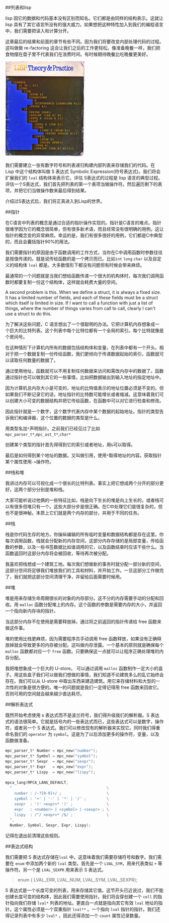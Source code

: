 ##列表和lisp

  lisp 因它的数据和代码基本没有区别而知名。它们都是由同样的结构表示。这就让 lisp 具有了其它语言所没有的强大威力。如果想把这种特性加入到我们的编程语言中，我们需要把读入和计算分开。

  这章最后的结果和前面的章节有些不同。因为我们将要改变内部处理代码的过程。这叫做做 re-factoring 这会让我们之后的工作更轻松。像准备晚餐一样，我们把食物摆在盘子里不代表我们在浪费时间。有时候期待晚餐比吃晚餐更美好。

  ![All CAPS SO RIGHT YET SO WRONG](./lisp.png)

  我们需要建立一张有数字符号和列表递归构建内部列表来存储我们的代码。在 Lisp 中这个结构体叫做 S 表达式  Symbolic Expression(符号表达式)。我们将会扩展我们的 `lval` 结构体来表示它。评估 S表达式的过程是 lisp 语言的典型过程。评估一个S表达式，我们首先把列表的第一个表项当做操作符。然后遍历剩下的表项，并把它们当做操作数来最后得到结果。

  介绍过S表达式后，我们将正真进入到Lisp的世界。

##指针

  在C语言中列表的概念是通过合适的指针操作实现的。指针是C语言的难点。指针很难学因为它的概念很简单，但有很多新术语，而且经常没有很明确的用例。这让指针的概念变的异常麻烦。幸运的是，我们有很多很好的用例，它们都是C中典型的，而且会囊括指针90%的用法。

  我们需要指针的原因是由于函数调用的工作方式，当你在C中调用函数时参数往往是按值传递的。就是说传给函数的是一个拷贝而已。比如`int` `long` `char` 以及自定义的结构体 `lval` 都是。大多数情形下都没有问题但有时候会带来麻烦。

  最通常的一个问题就是当我们想给函数传递一个很大的机构体时，每次我们调用函数时都要复制一份这个结构体，这样就会耗费大量的空间。

  A second problem is this. When we define a struct, it is always a fixed size. It has a limited number of fields, and each of these fields must be a struct which itself is limited in size. If I want to call a function with just a list of things, where the number of things varies from call to call, clearly I can't use a struct to do this.

 为了解决这些问题，C 语言想出了一个很聪明的办法。它把计算机内存想象成一个巨大的比特列表。这个列表中每个比特位都有一个全局的索引。每个比特就像是个房间号。

  在这种情形下计算机内所有的数据包括结构体和变量，在列表中都有一个开头。相对于把一个数据复制一份传给函数，我们更倾向于传递数据起始的索引，函数就可以读取任何数量的数据了。

  通过使用地址，函数就可以不用复制任何数据来访问和需改内存中的数据了。函数通过指针也可以做到其它的一些事情，比如把数据输出到输入地址的指定地址中。

  因为计算机总内存大小是可变的，地址的比特值表示的地址位置必须是不变的。但如果我们不断记录它的话，地址指针的比特数可能增长或者缩减。这意味着我们可以创建大小可变的数据结构并把它传给函数，在函数中可以对它进行检查和修改。

  因此指针就是一个数字，这个数字代表内存中某个数据的起始地址。指针的类型告诉我们和编译器，这个位置的数据的类型是什么。

  用类型名加`*`声明指针。之前我们已经见过了比如`mpc_parser_t*`,`mpc_ast_t*`,`char*`

  创建某个类型的指针首先得得到它的索引或者地址，用`&`可以取得。

  最后是如何得到某个地址的数据，又叫做引用，使用`*`取得地址的内容。获取指针某个属性使用`->`操作符。

##栈和堆
  
  我讲过内存可以可视化成一个很长的比特列表。事实上把它想成两个分开的部分更好。这两个部分分别是堆和栈。

  大家可能听说过他俩的一些特征比如，栈是向下生长的堆是向上生长的，或者栈可以有很多但堆只有一个。这些大部分步是很正确。在C中处理它们是很复杂的，但也不是很神秘。本质上它们就是两个内存的部分，并用于不同的任务。

##栈

  栈是你代码生存的地方。你操纵编辑的所有临时变量和数据结构都是存在这里。你每次调用函数，栈就会分配新的内存空间，这部分内存存储的是局部变量，传给函数的参数，以及一些书签数据比如谁调用的它，以及函数结束时应该干些什么。当函数返回时这部分内存将会被回收，等待再次被分配。

  我喜欢把栈想成一个建筑工地。每次我们想做新的事务时就分配一部分新的空间，这部分空间将足够我们堆放我们的工具和材料，并开始工作。一旦这部分工作做完了，我们就把这部分空间清理干净，并留给后面需要时候用。

##堆

  堆是用来存储生命周期很长的对象的内存部分。这不分的内存需要手动的分配和回收。用 `malloc` 函数分配堆上的内存。这个函数的参数是需要内存的大小，并返回一个指向新内存块的指针。

  当这部分内存不在使用是需要释放掉。通过将之前返回的指针传递给 free 函数来做这件事。

  堆的使用比栈更麻烦，因为需要程序员手动调用 free 函数释放，如果没有正确释放掉就会导致更多的内存被分配。这叫做内存泄露。一个基本的原则就是确保每个 `malloc` 函数都对应一个 `free` 函数。只要确保这一点就可以让程序正确处理堆的内存分配。

  我把堆想象成一个巨大的 U-store。 可以通过调用 `malloc` 函数制作一定大小的盒子。用这些盒子我们可以做我们想做的事情，我们知道不论建筑多么的乱它始终会存在。我们可以从 U-store 中取出东西来建造建筑。用它来存储材料和大型的一次性的对象是很方便的。唯一的问题就是我们一定得记得用 free 函数来回收它。否则可用的空间就会越来越少直达耗尽。

##解析表达式

  既然开始考虑使用 s 表达式而不是波兰符号，我们得升级我们的解析器。S 表达式的语法很简单。它就是括号内的一些表达式而已，这些表达式可以是数字，操作符，或者另一个 S 表达式。我们可以修改现有的解析器来实现它。同时我们得重命名我们的 `operator` 为 `symbol`。这是为了以后添加更多的操作符，变量，以及函数做准备。

```c
mpc_parser_t* Number = mpc_new("number");
mpc_parser_t* Symbol = mpc_new("symbol");
mpc_parser_t* Sexpr  = mpc_new("sexpr");
mpc_parser_t* Expr   = mpc_new("expr");
mpc_parser_t* Lispy  = mpc_new("lispy");

mpca_lang(MPCA_LANG_DEFAULT,
  "                                          \
    number : /-?[0-9]+/ ;                    \
    symbol : '+' | '-' | '*' | '/' ;         \
    sexpr  : '(' <expr>* ')' ;               \
    expr   : <number> | <symbol> | <sexpr> ; \
    lispy  : /^/ <expr>* /$/ ;               \
  ",
  Number, Symbol, Sexpr, Expr, Lispy);
```

  记得在退出前清理这些规则。

##表达式结构

 我们需要把 S 表达式存储在`lval` 中。这意味着我们需要存储符号和数字。我们需要在 `enum` 中添加两个新的 `lval` 类型。首先是一个 `LVAL_SYM`，用来代表类似 `+` 等操作符。另一个是 `LVAL_SEXPR` 用来表示 S 表达式。

> enum { LVAL_ERR, LVAL_NUM, LVAL_SYM, LVAL_SEXPR};

  S 表达式是一个长度可变的列表，用来存储其它值。这节开头已近说过，我们不能创建长度可变的结构体，因此我们需要使用指针。我们将会穿创建一个 `cell` 的指针指向我们存储 `lval*` 列表的地址。更直白一点就是指向其它有效 `lval` 地址的指针。这个属性必须是一个双重指针 `lval**` 。一个指向 `lval` 指针的指针。我们还得记录列表中有多少 `lval*` ，因此还得添加一个 `count` 属性记录数量。




